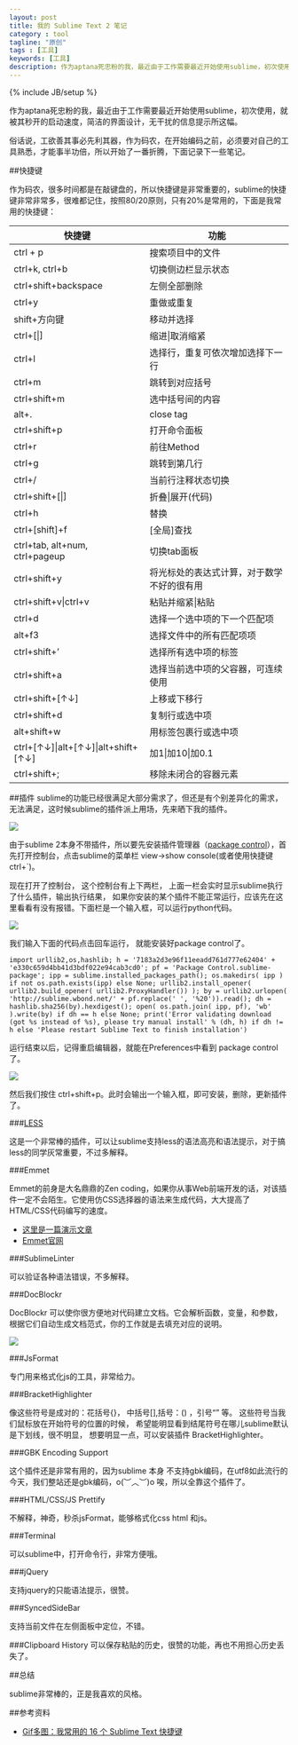 ```yaml
---
layout: post
title: 我的 Sublime Text 2 笔记
category : tool
tagline: "原创"
tags : [工具]
keywords: [工具]
description: 作为aptana死忠粉的我，最近由于工作需要最近开始使用sublime，初次使用，就被其秒开的启动速度，简洁的界面设计，无干扰的信息提示所这幅。
---
```

{% include JB/setup %}

作为aptana死忠粉的我，最近由于工作需要最近开始使用sublime，初次使用，就被其秒开的启动速度，简洁的界面设计，无干扰的信息提示所这幅。

俗话说，工欲善其事必先利其器，作为码农，在开始编码之前，必须要对自己的工具熟悉，才能事半功倍，所以开始了一番折腾，下面记录下一些笔记。

##快捷键

作为码农，很多时间都是在敲键盘的，所以快捷键是非常重要的，sublime的快捷键非常非常多，很难都记住，按照80/20原则，只有20%是常用的，下面是我常用的快捷键：

<table class="table">
<thead>
<tr><th>快捷键</th><th>功能</th></tr>
</thead>
<tbody>
<tr><td>ctrl + p</td><td>搜索项目中的文件</td></tr>
<tr>
<td>ctrl+k, ctrl+b</td>
<td>切换侧边栏显示状态</td>
</tr>
<tr>
<td>ctrl+shift+backspace</td>
<td>左侧全部删除</td>
</tr>
<tr>
<td>ctrl+y</td>
<td>重做或重复</td>
</tr>
<tr>
<td>shift+方向键</td>
<td>移动并选择</td>
</tr>
<tr>
<td>ctrl+[|]</td>
<td>缩进|取消缩紧</td>
</tr>
<tr>
<td>ctrl+l</td>
<td>选择行，重复可依次增加选择下一行</td>
</tr>
<tr>
<td>ctrl+m</td>
<td>跳转到对应括号</td>
</tr>
<tr>
<td>ctrl+shift+m</td>
<td>选中括号间的内容</td>
</tr>
<tr>
<td>alt+.</td>
<td>close tag</td>
</tr>
<tr>
<td>ctrl+shift+p</td>
<td>打开命令面板</td>
</tr>
<tr>
<td>ctrl+r</td>
<td>前往Method</td>
</tr>
<tr>
<td>ctrl+g</td>
<td>跳转到第几行</td>
</tr>
<tr>
<td>ctrl+/</td>
<td>当前行注释状态切换</td>
</tr>
<tr>
<td>ctrl+shift+[|]</td>
<td>折叠|展开(代码)</td>
</tr>
<tr>
<td>ctrl+h</td>
<td>替换</td>
</tr>
<tr>
<td>ctrl+[shift]+f</td>
<td>[全局]查找</td>
</tr>
<tr>
<td>ctrl+tab, alt+num, ctrl+pageup</td>
<td>切换tab面板</td>
</tr>
<tr>
<td>ctrl+shift+y</td>
<td>将光标处的表达式计算，对于数学不好的很有用</td>
</tr>
<tr>
<td>ctrl+shift+v|ctrl+v</td>
<td>粘贴并缩紧|粘贴</td>
</tr>
<tr>
<td>ctrl+d</td>
<td>选择一个选中项的下一个匹配项</td>
</tr>
<tr>
<td>alt+f3</td>
<td>选择文件中的所有匹配项项</td>
</tr>
<tr>
<td>ctrl+shift+’</td>
<td>选择所有选中项的标签</td>
</tr>
<tr>
<td>ctrl+shift+a</td>
<td>选择当前选中项的父容器，可连续使用</td>
</tr>
<tr>
<td>ctrl+shift+[↑↓]</td>
<td>上移或下移行</td>
</tr>
<tr>
<td>ctrl+shift+d</td>
<td>复制行或选中项</td>
</tr>
<tr>
<td>alt+shift+w</td>
<td>用标签包裹行或选中项</td>
</tr>
<tr>
<td>ctrl+[↑↓]|alt+[↑↓]|alt+shift+[↑↓]</td>
<td>加1|加10|加0.1</td>
</tr>
<tr>
<td>ctrl+shift+;</td>
<td>移除未闭合的容器元素</td>
</tr>
</tbody>
</table>

##插件
sublime的功能已经很满足大部分需求了，但还是有个别差异化的需求，无法满足，这时候sublime的插件派上用场，先来晒下我的插件。

![]({{BLOG_IMG}}141.png)

由于sublime 2本身不带插件，所以要先安装插件管理器（[package control](https://sublime.wbond.net/)），首先打开控制台，点击sublime的菜单栏 view->show console(或者使用快捷键 ctrl+`)。

现在打开了控制台， 这个控制台有上下两栏， 上面一栏会实时显示sublime执行了什么插件，输出执行结果， 如果你安装的某个插件不能正常运行，应该先在这里看看有没有报错。下面栏是一个输入框，可以运行python代码。

![]({{BLOG_IMG}}142.png)

我们输入下面的代码点击回车运行， 就能安装好package control了。

	import urllib2,os,hashlib; h = '7183a2d3e96f11eeadd761d777e62404' + 'e330c659d4bb41d3bdf022e94cab3cd0'; pf = 'Package Control.sublime-package'; ipp = sublime.installed_packages_path(); os.makedirs( ipp ) if not os.path.exists(ipp) else None; urllib2.install_opener( urllib2.build_opener( urllib2.ProxyHandler()) ); by = urllib2.urlopen( 'http://sublime.wbond.net/' + pf.replace(' ', '%20')).read(); dh = hashlib.sha256(by).hexdigest(); open( os.path.join( ipp, pf), 'wb' ).write(by) if dh == h else None; print('Error validating download (got %s instead of %s), please try manual install' % (dh, h) if dh != h else 'Please restart Sublime Text to finish installation')

运行结束以后，记得重启编辑器，就能在Preferences中看到 package control了。

![]({{BLOG_IMG}}143.bmp)

然后我们按住 ctrl+shift+p。此时会输出一个输入框，即可安装，删除，更新插件了。

###[LESS](https://github.com/danro/LESS-sublime)

这是一个非常棒的插件，可以让sublime支持less的语法高亮和语法提示，对于搞less的同学灰常重要，不过多解释。

###Emmet

Emmet的前身是大名鼎鼎的Zen coding，如果你从事Web前端开发的话，对该插件一定不会陌生。它使用仿CSS选择器的语法来生成代码，大大提高了HTML/CSS代码编写的速度。

- [这里是一篇演示文章](http://www.iteye.com/news/27580)
- [Emmet官网](http://docs.emmet.io/)

###SublimeLinter

可以验证各种语法错误，不多解释。

###DocBlockr

DocBlockr 可以使你很方便地对代码建立文档。它会解析函数，变量，和参数，根据它们自动生成文档范式，你的工作就是去填充对应的说明。

![]({{BLOG_IMG}}144.gif)

###JsFormat

专门用来格式化js的工具，非常给力。

###BracketHighlighter

像这些符号是成对的：花括号{}， 中括号[],括号：() ，引号“” 等。 这些符号当我们鼠标放在开始符号的位置的时候， 希望能明显看到结尾符号在哪儿sublime默认是下划线，很不明显， 想要明显一点，可以安装插件  BracketHighlighter。

###GBK Encoding Support

这个插件还是非常有用的，因为sublime 本身 不支持gbk编码，在utf8如此流行的今天，我们整站还是gbk编码，o(︶︿︶)o 唉，所以全靠这个插件了。

###HTML/CSS/JS Prettify

不解释，神奇，秒杀jsFormat，能够格式化css html 和js。

###Terminal

可以sublime中，打开命令行，非常方便哦。

###jQuery

支持jquery的只能语法提示，很赞。

###SyncedSideBar

支持当前文件在左侧面板中定位，不错。

###Clipboard History
可以保存粘贴的历史，很赞的功能，再也不用担心历史丢失了。

##总结

sublime非常棒的，正是我喜欢的风格。

##参考资料

- [Gif多图：我常用的 16 个 Sublime Text 快捷键](http://blog.jobbole.com/82527/)